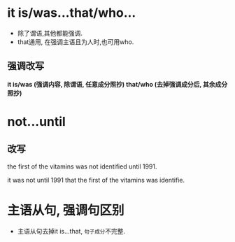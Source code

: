 # it is/was...that/who...

- 除了谓语,其他都能强调.
- that通用, 在强调主语且为人时,也可用who.

## 强调改写

**it is/was (强调内容, 除谓语, 任意成分照抄) that/who (去掉强调成分后, 其余成分照抄)**

# not...until

## 改写

the first of the vitamins was not identified until 1991.

it was not until 1991 that the first of the vitamins was identifie.

# 主语从句, 强调句区别

- 主语从句去掉it is...that, `句子成分`不完整.






